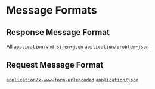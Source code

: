 # Message Formats

## Response Message Format
All [`application/vnd.siren+json`](https://github.com/kevinswiber/siren)
[`application/problem+json`](https://tools.ietf.org/html/rfc7807)


## Request Message Format
[`application/x-www-form-urlencoded`](https://tools.ietf.org/html/rfc1866#section-8.2.1)
[`application/json`](http://www.json.org)
